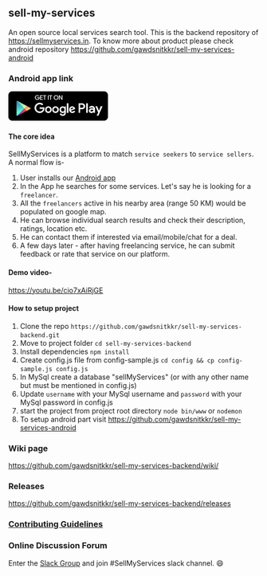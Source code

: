 ## sell-my-services

An open source local services search tool. This is the backend repository of https://sellmyservices.in.
To know more about product please check android repository https://github.com/gawdsnitkkr/sell-my-services-android

### Android app link
[![Android App](./screenshots/google-play.png)](https://play.google.com/store/apps/details?id=me.varunon9.sellmyservices)

#### The core idea

SellMyServices is a platform to match `service seekers` to `service sellers`. A normal flow is-

1. User installs our [Android app](https://play.google.com/store/apps/details?id=me.varunon9.sellmyservices)
2. In the App he searches for some services. Let's say he is looking for a `freelancer`.
3. All the `freelancers` active in his nearby area (range 50 KM) would be populated on google map.
4. He can browse individual search results and check their description, ratings, location etc.
5. He can contact them if interested via email/mobile/chat for a deal.
6. A few days later - after having freelancing service, he can submit feedback or rate that service on our platform.

#### Demo video-
https://youtu.be/cio7xAiRjGE

#### How to setup project

1. Clone the repo `https://github.com/gawdsnitkkr/sell-my-services-backend.git`
2. Move to project folder `cd sell-my-services-backend`
3. Install dependencies `npm install`
4. Create config.js file from config-sample.js `cd config && cp config-sample.js config.js`
5. In MySql create a database "sellMyServices" (or with any other name but must be mentioned in config.js)
6. Update `username` with your MySql username and `password` with your MySql password in config.js 
7. start the project from project root directory `node bin/www` or `nodemon`
8. To setup android part visit https://github.com/gawdsnitkkr/sell-my-services-android

### Wiki page
https://github.com/gawdsnitkkr/sell-my-services-backend/wiki/

### Releases
https://github.com/gawdsnitkkr/sell-my-services-backend/releases

### [Contributing Guidelines](CONTRIBUTING.md)

### Online Discussion Forum  
Enter the [Slack Group](https://join.slack.com/t/gawdsnitkkr/shared_invite/enQtNDExNjU0OTQwNTk4LWNhOWY0ZTkyYTU2NzdiNjAxNWUzMGY0ZTNmNDkzYjIyNjI3ODVhYzFhYmVkYTkwYjRhYjg4ODc2NDU0YmJlOTQ) and join #SellMyServices slack channel. :smile:
